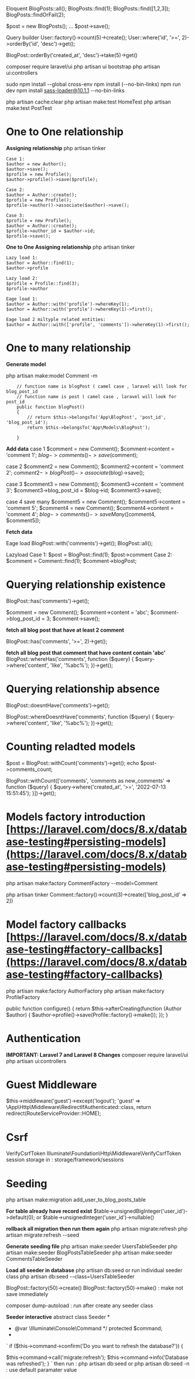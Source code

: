 Eloquent
BlogPosts::all();
BlogPosts::find(1);
BlogPosts::find([1,2,3]);
BlogPosts::findOrFail(2);

$post = new BlogPosts();
...
$post->save();

Query builder
User::factory()->count(5)->create();
User::where('id', '>=', 2)->orderBy('id', 'desc')->get();

BlogPost::orderBy('created_at', 'desc')->take(5)->get()

composer require laravel/ui
php artisan ui bootstrap
php artisan ui:controllers

sudo npm install --global cross-env
npm install (--no-bin-links)
npm run dev
npm install sass-loader@10.1.1 --no-bin-links

php artisan cache:clear
php artisan make:test HomeTest
php artisan make:test PostTest

# One to One relationship
**Assigning relationship**
php artisan tinker

    Case 1:
    $author = new Author();
    $author->save();
    $profile = new Profile();
    $author->profile()->save($profile);

    Case 2:
    $author = Author::create();
    $profile = new Profile();
    $profile->author()->associate($author)->save();

    Case 3:
    $profile = new Profile();
    $author = Author::create();
    $profile->author_id = $author->id;
    $profile->save();

**One to One Assigning relationship**
php artisan tinker

    Lazy load 1:
    $author = Author::find(1);
    $author->profile

    Lazy load 2:
    $profile = Profile::find(3);
    $profile->author

    Eage load 1:
    $author = Author::with('profile')->whereKey(1);
    $author = Author::with('profile')->whereKey(1)->first();

    Eage load 2 miltyple related entities:
    $author = Author::with(['profile', 'comments'])->whereKey(1)->first();

# One to many relationship
**Generate model**

php artisan make:model Comment -m

```
    // function name is blogPost ( camel case , laravel will look for blog_post_id
    // function name is post ( camel case , laravel will look for post_id
    public function blogPost()
    {
        // return $this->belongsTo('App\BlogPost', 'post_id', 'blog_post_id');
        return $this->belongsTo('App\Models\BlogPost');

    }
```
**Add data**
case 1
$comment = new Comment();
$comment->content = 'comment 1';
$blog->comments()->save($comment);

case 2
$comment2 = new Comment();
$comment2->content = 'comment 2';
$comment2->blogPost()->associate($blog)->save();

case 3
$comment3 = new Comment();
$comment3->content = 'comment 3';
$comment3->blog_post_id = $blog->id;
$comment3->save();

case 4 save many
$comment5 = new Comment();
$comment5->content = 'comment 5';
$comment4 = new Comment();
$comment4->content = 'comment 4';
$blog->comments()->saveMany([$comment4, $comment5]);

**Fetch data**

Eage load
BlogPost::with('comments')->get();
BlogPost::all();

Lazyload
Case 1:
$post = BlogPost::find(1);
$post->comment
Case 2:
$comment = Comment::find(1);
$comment->blogPost;

# Querying relationship existence
BlogPost::has('comments')->get();

$comment = new Comment();
$comment->content = 'abc';
$comment->blog_post_id = 3;
$comment->save();

**fetch all blog post that have at least 2 comment**

BlogPost::has('comments', '>=', 2)->get();

**fetch all blog post that comment that have content contain 'abc'**
BlogPost::whereHas('comments', function ($query) {
    $query->where('content', 'like', '%abc%');
})->get();

# Querying relationship absence
BlogPost::doesntHave('comments')->get();

BlogPost::whereDoesntHave('comments', function ($query) {
$query->where('content', 'like', '%abc%');
})->get();

# Counting reladted models

$post = BlogPost::withCount('comments')->get();
echo $post->comments_count;

BlogPost::withCount(['comments', 'comments as new_comments' => function ($query) {
    $query->where('created_at', '>=', '2022-07-13 15:51:45');
}])->get();

# Models factory introduction [https://laravel.com/docs/8.x/database-testing#persisting-models](https://laravel.com/docs/8.x/database-testing#persisting-models)

php artisan make:factory CommentFactory --model=Comment

php artisan tinker
Comment::factory()->count(3)->create(['blog_post_id' => 2])

# Model factory callbacks [https://laravel.com/docs/8.x/database-testing#factory-callbacks](https://laravel.com/docs/8.x/database-testing#factory-callbacks)
php artisan make:factory AuthorFactory
php artisan make:factory ProfileFactory

public function configure()
{
    return $this->afterCreating(function (Author $author) {
        $author->profile()->save(Profile::factory()->make());
    });
}

# Authentication
**IMPORTANT: Laravel 7 and Laravel 8 Changes**
composer require laravel/ui
php artisan ui:controllers

# Guest Middleware 
$this->middleware('guest')->except('logout');
'guest' => \App\Http\Middleware\RedirectIfAuthenticated::class,
return redirect(RouteServiceProvider::HOME);

# Csrf
VerifyCsrfToken
Illuminate\Foundation\Http\Middleware\VerifyCsrfToken
session storage in : storage/framework/sessions

# Seeding
php artisan make:migration add_user_to_blog_posts_table

**For table already have record exist**
$table->unsignedBigInteger('user_id')->default(0); or $table->unsignedInteger('user_id')->nullable()

**rollback all migration then run them again**
php artisan migrate:refresh
php artisan migrate:refresh --seed

**Generate seeding file**
php artisan make:seeder UsersTableSeeder
php artisan make:seeder BlogPostsTableSeeder
php artisan make:seeder CommentsTableSeeder

**Load all seeder in database**
php artisan db:seed
or run individual seeder class
php artisan db:seed --class=UsersTableSeeder

BlogPost::factory(50)->create()
BlogPost::factory(50)->make() : make not save immediately

composer dump-autoload : run after create any seeder class

**Seeder interactive**
abstract class Seeder
 * 
 * @var \Illuminate\Console\Command
 */
protected $command;
 * 
`
if ($this->command->confirm('Do you want to refresh the database?')) {

$this->command->call('migrate:refresh');
$this->command->info('Database was refreshed');
}
`
then run :
php artisan db:seed
or
php artisan db:seed -n : use default paramater value

